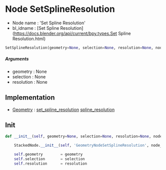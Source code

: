 # Node SetSplineResolution

- Node name : 'Set Spline Resolution'
- bl_idname : [Set Spline Resolution](https://docs.blender.org/api/current/bpy.types.Set Spline Resolution.html)


``` python
SetSplineResolution(geometry=None, selection=None, resolution=None, node_label=None, node_color=None)
```
##### Arguments

- geometry : None
- selection : None
- resolution : None

## Implementation

- [Geometry](/docs/GeoNodes/Geometry.md) : [set_spline_resolution](/docs/GeoNodes/Geometry.md#set_spline_resolution) [spline_resolution](/docs/GeoNodes/Geometry.md#spline_resolution)

## Init

``` python
def __init__(self, geometry=None, selection=None, resolution=None, node_label=None, node_color=None):

    StackedNode.__init__(self, 'GeometryNodeSetSplineResolution', node_label=node_label, node_color=node_color)

    self.geometry        = geometry
    self.selection       = selection
    self.resolution      = resolution
```
